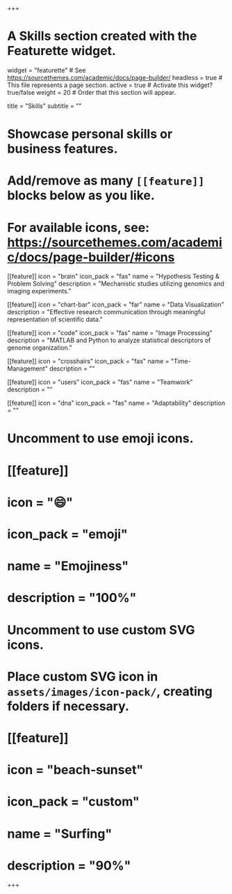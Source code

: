 +++
# A Skills section created with the Featurette widget.
widget = "featurette"  # See https://sourcethemes.com/academic/docs/page-builder/
headless = true  # This file represents a page section.
active = true  # Activate this widget? true/false
weight = 20  # Order that this section will appear.

title = "Skills"
subtitle = ""

# Showcase personal skills or business features.
#
# Add/remove as many `[[feature]]` blocks below as you like.
#
# For available icons, see: https://sourcethemes.com/academic/docs/page-builder/#icons

[[feature]]
  icon = "brain"
  icon_pack = "fas"
  name = "Hypothesis Testing & Problem Solving"
  description = "Mechanistic studies utilizing genomics and imaging experiments."

[[feature]]
  icon = "chart-bar"
  icon_pack = "far"
  name = "Data Visualization"
  description = "Effective research communication through meaningful representation of scientific data."

[[feature]]
  icon = "code"
  icon_pack = "fas"
  name = "Image Processing"
  description = "MATLAB and Python to analyze statistical descriptors of genome organization."
  
[[feature]]
  icon = "crosshairs"
  icon_pack = "fas"
  name = "Time-Management"
  description = ""
  
[[feature]]
  icon = "users"
  icon_pack = "fas"
  name = "Teamwork"
  description = ""
  
[[feature]]
  icon = "dna"
  icon_pack = "fas"
  name = "Adaptability"
  description = ""

# Uncomment to use emoji icons.
# [[feature]]
#  icon = ":smile:"
#  icon_pack = "emoji"
#  name = "Emojiness"
#  description = "100%"  

# Uncomment to use custom SVG icons.
# Place custom SVG icon in `assets/images/icon-pack/`, creating folders if necessary.
# [[feature]]
#  icon = "beach-sunset"
#  icon_pack = "custom"
#  name = "Surfing"
#  description = "90%"

+++
